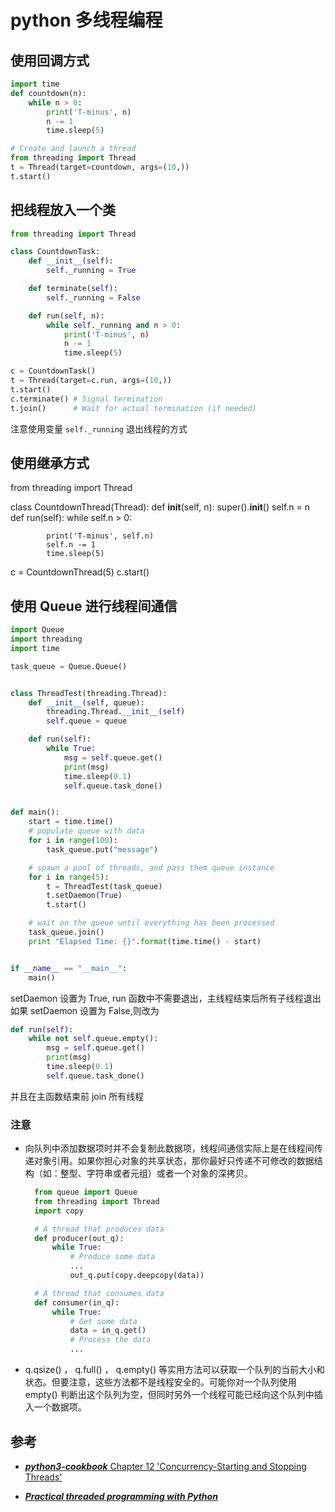 # python 多线程编程

## 使用回调方式

```python
import time
def countdown(n):
    while n > 0:
        print('T-minus', n)
        n -= 1
        time.sleep(5)

# Create and launch a thread
from threading import Thread
t = Thread(target=countdown, args=(10,))
t.start()
```

## 把线程放入一个类

```python
from threading import Thread

class CountdownTask:
    def __init__(self):
        self._running = True

    def terminate(self):
        self._running = False

    def run(self, n):
        while self._running and n > 0:
            print('T-minus', n)
            n -= 1
            time.sleep(5)

c = CountdownTask()
t = Thread(target=c.run, args=(10,))
t.start()
c.terminate() # Signal termination
t.join()      # Wait for actual termination (if needed)
```

注意使用变量 `self._running` 退出线程的方式

## 使用继承方式

from threading import Thread

class CountdownThread(Thread):
def **init**(self, n):
super().**init**()
self.n = n
def run(self):
while self.n > 0:

            print('T-minus', self.n)
            self.n -= 1
            time.sleep(5)

c = CountdownThread(5)
c.start()

## 使用 Queue 进行线程间通信

```python
import Queue
import threading
import time

task_queue = Queue.Queue()


class ThreadTest(threading.Thread):
    def __init__(self, queue):
        threading.Thread.__init__(self)
        self.queue = queue

    def run(self):
        while True:
            msg = self.queue.get()
            print(msg)
            time.sleep(0.1)
            self.queue.task_done()


def main():
    start = time.time()
    # populate queue with data
    for i in range(100):
        task_queue.put("message")

    # spawn a pool of threads, and pass them queue instance
    for i in range(5):
        t = ThreadTest(task_queue)
        t.setDaemon(True)
        t.start()

    # wait on the queue until everything has been processed
    task_queue.join()
    print "Elapsed Time: {}".format(time.time() - start)


if __name__ == "__main__":
    main()
```

setDaemon 设置为 True, run 函数中不需要退出，主线程结束后所有子线程退出  
如果 setDaemon 设置为 False,则改为

```python
def run(self):
    while not self.queue.empty():
        msg = self.queue.get()
        print(msg)
        time.sleep(0.1)
        self.queue.task_done()
```

并且在主函数结束前 join 所有线程

### **注意**

- 向队列中添加数据项时并不会复制此数据项，线程间通信实际上是在线程间传递对象引用。如果你担心对象的共享状态，那你最好只传递不可修改的数据结构（如：整型、字符串或者元组）或者一个对象的深拷贝。

  ```python
    from queue import Queue
    from threading import Thread
    import copy

    # A thread that produces data
    def producer(out_q):
        while True:
            # Produce some data
            ...
            out_q.put(copy.deepcopy(data))

    # A thread that consumes data
    def consumer(in_q):
        while True:
            # Get some data
            data = in_q.get()
            # Process the data
            ...
  ```

- q.qsize() ， q.full() ， q.empty() 等实用方法可以获取一个队列的当前大小和状态。但要注意，这些方法都不是线程安全的。可能你对一个队列使用 empty() 判断出这个队列为空，但同时另外一个线程可能已经向这个队列中插入一个数据项。

## 参考

- [**_python3-cookbook_** Chapter 12 'Concurrency-Starting and Stopping Threads'](https://python3-cookbook.readthedocs.io/zh_CN/latest/c12/p01_start_stop_thread.html)

- [**_Practical threaded programming with Python_**](https://www.ibm.com/developerworks/aix/library/au-threadingpython/)
